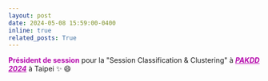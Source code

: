 ```yaml
---
layout: post
date: 2024-05-08 15:59:00-0400
inline: true
related_posts: True
---
```


**<span style="color:#b509ac">Président de session</span>** pour la "Session Classification & Clustering" à ***<span style="color:#b509ac"><u>PAKDD 2024</u></span>*** à Taipei :sparkles: :smile: